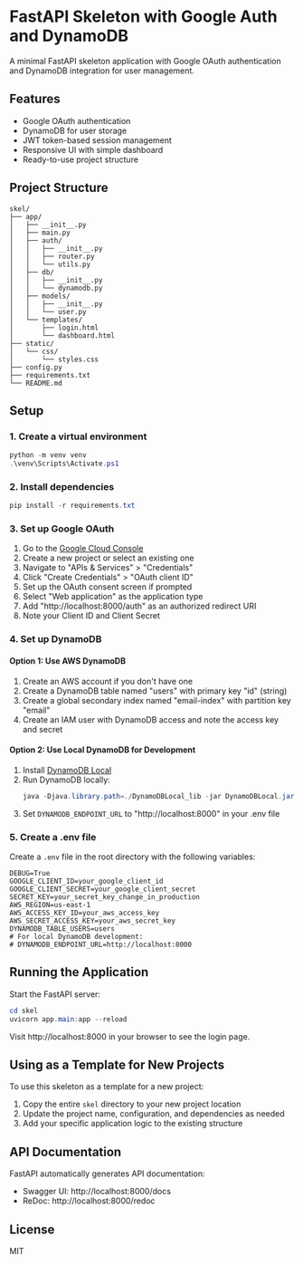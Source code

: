 # FastAPI Skeleton with Google Auth and DynamoDB

A minimal FastAPI skeleton application with Google OAuth authentication and DynamoDB integration for user management.

## Features

- Google OAuth authentication
- DynamoDB for user storage
- JWT token-based session management
- Responsive UI with simple dashboard
- Ready-to-use project structure

## Project Structure

```
skel/
├── app/
│   ├── __init__.py
│   ├── main.py
│   ├── auth/
│   │   ├── __init__.py
│   │   ├── router.py
│   │   └── utils.py
│   ├── db/
│   │   ├── __init__.py
│   │   └── dynamodb.py
│   ├── models/
│   │   ├── __init__.py
│   │   └── user.py
│   └── templates/
│       ├── login.html
│       └── dashboard.html
├── static/
│   └── css/
│       └── styles.css
├── config.py
├── requirements.txt
└── README.md
```

## Setup

### 1. Create a virtual environment

```powershell
python -m venv venv
.\venv\Scripts\Activate.ps1
```

### 2. Install dependencies

```powershell
pip install -r requirements.txt
```

### 3. Set up Google OAuth

1. Go to the [Google Cloud Console](https://console.cloud.google.com/)
2. Create a new project or select an existing one
3. Navigate to "APIs & Services" > "Credentials"
4. Click "Create Credentials" > "OAuth client ID"
5. Set up the OAuth consent screen if prompted
6. Select "Web application" as the application type
7. Add "http://localhost:8000/auth" as an authorized redirect URI
8. Note your Client ID and Client Secret

### 4. Set up DynamoDB

#### Option 1: Use AWS DynamoDB

1. Create an AWS account if you don't have one
2. Create a DynamoDB table named "users" with primary key "id" (string)
3. Create a global secondary index named "email-index" with partition key "email"
4. Create an IAM user with DynamoDB access and note the access key and secret

#### Option 2: Use Local DynamoDB for Development

1. Install [DynamoDB Local](https://docs.aws.amazon.com/amazondynamodb/latest/developerguide/DynamoDBLocal.html)
2. Run DynamoDB locally: 
   ```powershell
   java -Djava.library.path=./DynamoDBLocal_lib -jar DynamoDBLocal.jar -sharedDb
   ```
3. Set `DYNAMODB_ENDPOINT_URL` to "http://localhost:8000" in your .env file

### 5. Create a .env file

Create a `.env` file in the root directory with the following variables:

```
DEBUG=True
GOOGLE_CLIENT_ID=your_google_client_id
GOOGLE_CLIENT_SECRET=your_google_client_secret
SECRET_KEY=your_secret_key_change_in_production
AWS_REGION=us-east-1
AWS_ACCESS_KEY_ID=your_aws_access_key
AWS_SECRET_ACCESS_KEY=your_aws_secret_key
DYNAMODB_TABLE_USERS=users
# For local DynamoDB development:
# DYNAMODB_ENDPOINT_URL=http://localhost:8000
```

## Running the Application

Start the FastAPI server:

```powershell
cd skel
uvicorn app.main:app --reload
```

Visit http://localhost:8000 in your browser to see the login page.

## Using as a Template for New Projects

To use this skeleton as a template for a new project:

1. Copy the entire `skel` directory to your new project location
2. Update the project name, configuration, and dependencies as needed
3. Add your specific application logic to the existing structure

## API Documentation

FastAPI automatically generates API documentation:
- Swagger UI: http://localhost:8000/docs
- ReDoc: http://localhost:8000/redoc

## License

MIT

